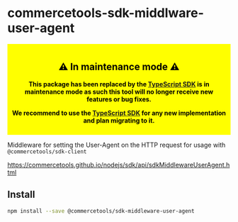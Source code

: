 # commercetools-sdk-middlware-user-agent

<div style="background-color: yellow; color: black; padding: 10px; text-align: center; font-weight: bold;">
  <h2>⚠️ In maintenance mode  ⚠️</h2>
  <p>
    This package has been replaced by the <a href="https://docs.commercetools.com/sdk/typescript-sdk">TypeScript SDK</a> is in maintenance mode as such this tool will no longer receive new features or bug fixes.
  </p>
  <p>
    We recommend to use the <a href="https://docs.commercetools.com/sdk/typescript-sdk">TypeScript SDK</a> for any new implementation and plan migrating to it.
  </p>
</div>

Middleware for setting the User-Agent on the HTTP request for usage with `@commercetools/sdk-client`

https://commercetools.github.io/nodejs/sdk/api/sdkMiddlewareUserAgent.html

## Install

```bash
npm install --save @commercetools/sdk-middleware-user-agent
```
